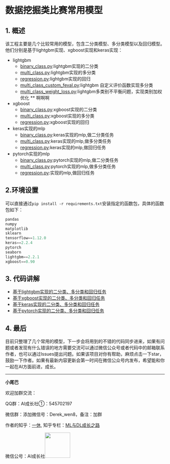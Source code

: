 # 数据挖掘类比赛常用模型

## 1. 概述

该工程主要是几个比较常用的模型，包含二分类模型、多分类模型以及回归模型。他们分别是基于lightgbm实现、xgboost实现和keras实现：

* lightgbm
  * [binary_class.py](./code/lgb/binary_class.py):lightgbm实现的二分类
  * [multi_class.py](./code/lgb/multi_class.py):lightgbm实现的多分类
  * [regression.py](./code/lgb/regression.py):lightgbm实现的回归
  * [multi_class_custom_feval.py](./code/lgb/multi_class_custom_feval.py):lightgbm 自定义评价函数实现多分类
  * [multi_class_weight_loss.py](./code/lgb/multi_class_weight_loss.py):lightgbm多类别不平衡问题，实现类别加权优化
   ** 啊啊啊 
* xgboost
  * [binary_class.py](./code/xgb/binary_class.py):xgboost实现的二分类
  * [multi_class.py](./code/xgb/multi_class.py):xgboost实现的多分类
  * [regression.py](./code/xgb/regression.py):xgboost实现的回归
* keras实现的mlp
  * [binary_class.py](./code/keras/binary_class.py):keras实现的mlp,做二分类任务
  * [multi_class.py](./code/keras/multi_class.py):keras实现的mlp,做多分类任务
  * [regression.py](./code/keras/regression.py):keras实现的mlp,做回归任务
* pytorch实现的mlp
  * [binary_class.py](./code/pytorch/binary_class.py):pytorch实现的mlp,做二分类任务
  * [multi_class.py](./code/pytorch/multi_class.py):pytorch实现的mlp,做多分类任务
  * [regression.py](./code/pytorch/regression.py):实现的mlp,做回归任务

## 2.环境设置

可以直接通过`pip install -r requirements.txt`安装指定的函数包，具体的函数包如下：

```python
pandas
numpy
matplotlib
sklearn
tensorflow==1.12.0
keras==2.2.4
pytorch
seaborn
lightgbm==2.2.1
xgboost==0.90
```

## 3. 代码讲解

* [基于lightgbm实现的二分类、多分类和回归任务](https://mp.weixin.qq.com/s/t6EpWmLWP81DcJ7AUro3Ng)
* [基于xgboost实现的二分类、多分类和回归任务](https://mp.weixin.qq.com/s/Td0Vrx9YO5rEn66L4C42Zw)
* [基于keras实现的二分类、多分类和回归任务](https://mp.weixin.qq.com/s/XaB1BsLL_Va7dGL0S0rUOQ)
* [基于pytorch实现的二分类、多分类和回归任务](https://zhuanlan.zhihu.com/p/80381974)

## 4. 最后

目前只整理了几个常用的模型，下一步会将用到的不错的代码同步进来，如果有问题或者发现有什么错误的地方需要交流可以通过微信公众号或者代码中的邮箱联系作者，也可以通过Issues提出问题。如果该项目对你有帮助，麻烦点击一下star，鼓励一下作者。如果有最新内容更新会第一时间在微信公众号内发布，希望能和你一起在AI方面前进，成长。

---

**小尾巴**

欢迎加群交流：

QQ群：AI成长社①：545702197

微信群：添加微信号：Derek_wen8，备注：加群

作者的知乎：[一休](https://www.zhihu.com/people/qlmx-61/activities), 知乎专栏：[ML与DL成长之路](https://zhuanlan.zhihu.com/c_1138029910563020800)

微信公号：AI成长社<img src="./result/wx.jpg" width = "80" height = "80" />



